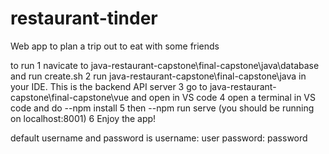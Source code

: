 # restaurant-tinder
Web app to plan a trip out to eat with some friends

to run
1 navicate to java-restaurant-capstone\final-capstone\java\database and run create.sh
2 run java-restaurant-capstone\final-capstone\java in your IDE. This is the backend API server
3 go to java-restaurant-capstone\final-capstone\vue and open in VS code
4 open a terminal in VS code and do --npm install
5 then --npm run serve (you should be running on localhost:8001)
6 Enjoy the app!

default username and password is 
username: user
password: password
